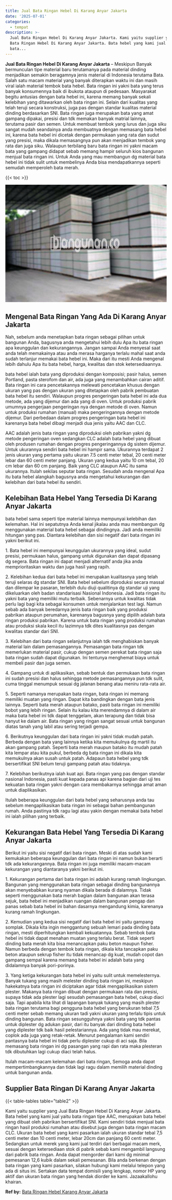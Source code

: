 ```yaml
---
title: Jual Bata Ringan Hebel Di Karang Anyar Jakarta
date: '2025-07-01'
categories:
  - tempat
description: >-
  Jual Bata Ringan Hebel Di Karang Anyar Jakarta. Kami yaitu supplier yang Jual
  Bata Ringan Hebel Di Karang Anyar Jakarta. Bata hebel yang kami jual yaitu
  bata...
---
```


**Jual Bata Ringan Hebel Di Karang Anyar Jakarta** – Meskipun Banyak bermunculan tipe material baru terutamanya pada material dinding menjadikan semakin beragamnya jenis material di Indonesia terutama Bata. Salah satu macam material yang banyak diterapkan waktu ini dan masih viral ialah material tembok bata hebel. Bata ringan ini yakni bata yang terus banyak konsumennya baik di ibukota ataupun di pedesaan. Masyarakat begitu antusias dengan bata hebel ini, karena memang banyak sekali kelebihan yang ditawarkan oleh bata ringan ini. Selain dari kualitas yang telah teruji secara konstruksi, juga pas dengan standar kualitas material dinding berdasarkan SNI. Bata ringan juga merupakan bata yang amat gampang dipakai, presisi dan tdk memakan banyak matrial lainnya, terutama pasir dan semen. Untuk membuat tembok yang lurus dan juga siku sangat mudah seandainya anda membuatnya dengan memasang bata hebel ini, karena bata hebel ini dicetak dengan permukaan yang rata dan sudut yang presisi, maka dikala memasangnya pun akan menjadikan tembok yang rata dan juga siku. Walaupun terbilang baru bata ringan ini yakni macam bata yang gampang didapat sebab memang hampir seluruh kios bangunan menjual bata ringan ini. Untuk Anda yang mau membangun dg material bata hebel ini tidak sulit untuk membelinya Anda bisa mendapatkannya seperti semudah memperoleh bata merah.

{{< toc >}}

![Jual Bata Ringan Hebel Di Karang Anyar Jakarta](/images/jual-hebel-murah-24.png)

## Mengenal Bata Ringan Yang Ada Di Karang Anyar Jakarta

Nah, sebelum anda menetapkan bata ringan sebagai pilihan untuk bangunan Anda, bagusnya anda mengetahui lebih dulu Apa itu bata ringan apa keunggulan dan kekurangannya. Jangan sampai Anda menyesal saat anda telah memakainya atau anda merasa harganya terlalu mahal saat anda sudah terlanjur memakai bata hebel ini. Maka dari itu mesti Anda mengenal lebih dahulu Apa itu bata hebel, harga, kwalitas dan stok ketersediaannya.

bata hebel ialah bata yang diproduksi dengan komposisi; pasir halus, semen Portland, pasta sterofom dan air, ada juga yang menambahkan cairan aditif. Bata ringan ini cara pencetakannya melewati pencetakan khusus dengan ukuran yang pas dengan ukuran yang ditetapkan oleh pabrik pembuatan bata hebel itu sendiri. Walaupun progres pengeringan bata hebel ini ada dua metode, ada yang dijemur dan ada yang di oven. Untuk produksi pabrik umumnya pengerjaan pengeringan nya dengan metode di oven. Namun untuk produksi rumahan (manual) maka pengeringannya dengan metode dijemur. Dari perbedaan dalam progres pengeringan bata hebel ini karenanya bata hebel dibagi menjadi dua jenis yaitu AAC dan CLC.

AAC adalah jenis bata ringan yang diproduksi oleh pabrikan yakni dg metode pengeringan oven sedangkan CLC adalah bata hebel yang dibuat oleh produsen rumahan dengan progres pengeringannya dg sistem dijemur. Untuk ukurannya sendiri bata hebel ini hampir sama. Ukurannya terdapat 2 jenis ukuran yang pertama yaitu ukuran 7.5 centi meter tebal, 20 centi meter lebar dan 60 centi meter panjang. Ukuran yang kedua yaitu 10 cm tebal, 20 cm lebar dan 60 cm panjang. Baik yang CLC ataupun AAC itu sama ukurannya. Itulah sekilas seputar bata ringan. Sesudah anda mengenal Apa itu bata hebel alangkah bagusnya anda mengetahui kekurangan dan kelebihan dari bata hebel itu sendiri.

## Kelebihan Bata Hebel Yang Tersedia Di Karang Anyar Jakarta

bata hebel sama seperti tipe material lainnya mempunyai kelebihan dan kelemahan. Hal ini sepatutnya Anda kenal jikalau anda mau membangun dg menggunakan material bata hebel sebagai dindingnya. Jadi anda memiliki hitungan yang pas. Diantara kelebihan dan sisi negatif dari bata ringan ini yakni berikut ini.

1\. Bata hebel ini mempunyai keunggulan ukurannya yang ideal, sudut presisi, permukaan halus, gampang untuk digunakan dan dapat dipasang dg segera. Bata ringan ini dapat menjadi alternatif anda jika anda memprioritaskan waktu dan juga hasil yang rapih.

2\. Kelebihan kedua dari bata hebel ini merupakan kualitasnya yang telah teruji selaras dg standar SNI. Bata hebel sebelum diproduksi secara massal dan dilempar ke pasaran, terlebih dulu diuji qualitinya dg standar uji yang dikeluarkan oleh badan standarisasi Nasional Indonesia. Jadi bata ringan itu yakni bata yang memiliki mutu terbaik. Sebenarnya untuk kwalitas tidak perlu lagi bagi kita sebagai konsumen untuk menjalankan test lagi. Namun sebab ada banyak beredarnya jenis bata ringan baik yang produksi pabrikan ataupun perumahan, karenanya bagusnya yang dipilih adalah bata ringan produksi pabrikan. Karena untuk bata ringan yang produksi rumahan atau produksi skala kecil itu lazimnya tdk dites kualitasnya pas dengan kwalitas standar dari SNI.

3\. Kelebihan dari bata ringan selanjutnya ialah tdk menghabiskan banyak material lain dalam pemasangannya. Pemasangan bata ringan tdk memerlukan material pasir, cukup dengan semen perekat bata ringan saja bata ringan sudah dapat digunakan. Ini tentunya menghemat biaya untuk membeli pasir dan juga semen.

4\. Gampang untuk di aplikasikan, sebab bentuk dan permukaan bata ringan ini sudah presisi dan halus sehingga metode pemasangannya pun tdk sulit, cuma tinggal menumpuk sesuai dg jalanan benang atau meniru rata-rata air.

5\. Seperti namanya merupakan bata ringan, bata ringan ini memang memiliki muatan yang ringan. Dapat kita bandingkan dengan bata jenis lainnya. Seperti bata merah ataupun batako, pasti bata ringan ini memiliki bobot yang lebih ringan. Selain itu kalau kita merendamnya di dalam air maka bata hebel ini tdk dapat tenggelam, akan terapung dan tidak bisa hanyut ke dalam air. Bata ringan yang ringan sangat sesuai untuk bangunan diatas tanah yang labil atau sering terjadi gempa.

6\. Berikutnya keunggulan dari bata ringan ini yakni tidak mudah patah. Berbeda dengan bata yang lainnya ketika kita memukulnya dg martil itu akan gampang patah. Seperti bata merah maupun batako itu mudah patah kita lempar atau kita pukul, berbeda dg bata ringan ini dikala kita memukulnya akan susah untuk patah. Adapaun bata hebel yang tdk bersertifikat SNI belum teruji gampang patah atau tidaknya.

7\. Kelebihan berikutnya ialah kuat api. Bata ringan yang pas dengan standar nasional Indonesia, pasti kuat kepada panas api karena bagian dari uji tes kekuatan bata ringan yakni dengan cara membakarnya sehingga amat aman untuk diaplikasikan.

Itulah beberapa keunggulan dari bata hebel yang seharusnya anda tau sebelum mengaplikasikan bata ringan ini sebagai bahan pembangunan rumah. Anda pastinya tdk ragu lagi atau yakin dengan memakai bata hebel ini ialah pilihan yang terbaik.

## Kekurangan Bata Hebel Yang Tersedia Di Karang Anyar Jakarta

Berikut ini yaitu sisi negatif dari bata ringan. Meski di atas sudah kami kemukakan beberapa keunggulan dari bata ringan ini namun bukan berarti tdk ada kekurangannya. Bata ringan ini juga memiliki macam-macam kekurangan yang diantaranya yakni berikut ini.

1\. Kekurangan pertama dari bata ringan ini adalah kurang ramah lingkungan. Bangunan yang menggunakan bata ringan sebagai dinding bangunannya akan menyebabkan kurang nyaman dikala berada di dalamnya. Tidak seperti menggunakan bata merah bagian dalam bangunan akan terasa sejuk, bata hebel ini menjadikan ruangan dalam bangunan pengap dan panas sebab bata hebel ini bahan dasarnya mengandung kimia, karenanya kurang ramah lingkungan.

2\. Kemudian yang kedua sisi negatif dari bata hebel ini yaitu gampang somplak. Dikala kita ingin menggantung sebuah lemari pada dinding bata ringan, mesti diperhitungkan kembali kekuatannya. Sebab tembok bata hebel ini tidak dapat menahan muatan yang terlalu berat. Tidak seperti dinding bata merah kita bisa menancapkan paku beton maupun fisher. Namun berbeda dengan tembok bata ringan, dikala kita tancapkan paku beton ataupun sekrup fisher itu tidak menancap dg kuat, mudah copot dan gampang sempal karena memang bata hebel ini adalah bata yang didalamnya banyak pori-porinya.

3\. Yang ketiga kekurangan bata hebel ini yaitu sulit untuk memelesternya. Banyak tukang yang masih melester dinding bata ringan ini, meskipun hakekatnya bata ringan ini diciptakan agar tidak mengaplikasikan sistem plester. Makanya bata ringan dibuat dengan permukaan rata dan presisi, supaya tidak ada plester lagi sesudah pemasangan bata hebel, cukup diaci saja. Tapi apabila kita lihat di lapangan banyak tukang yang masih plester bata ringan terutama bagi pengguna bata hebel yang berukuran tebal 7,5 centi meter sebab memang ukuran tadi yakni ukuran yang terlalu tipis untuk dinding bangunan. Bata ringan sesungguhnya yakni bata yang tdk pantas untuk diplester dg adukan pasir, dari itu banyak dari dinding bata hebel yang diplester tdk baik hasil pelestariannya. Ada yang tidak mau merekat, coplok ada juga yang retak-retak. Menurut pengalaman kami sendiri pantasnya bata hebel ini tidak perlu diplester cukup di aci saja. Bila memasang bata ringan ini dg pasangan yang rapi dan rata maka plesteran tdk dibutuhkan lagi cukup diaci telah halus.

Itulah macam-macam kelemahan dari bata ringan, Semoga anda dapat mempertimbangkannya dan tidak lagi ragu dalam memilih material dinding untuk bangunan anda.

## Supplier Bata Ringan Di Karang Anyar Jakarta

{{< table-tables table="table2" >}}

Kami yaitu supplier yang Jual Bata Ringan Hebel Di Karang Anyar Jakarta. Bata hebel yang kami jual yaitu bata ringan tipe AAC, merupakan bata hebel yang dibuat oleh pabrikan bersertifikat SNI. Kami sendiri tidak menjual bata ringan hasil produksi rumahan atau disebut juga dengan bata ringan macam CLC. Ukuran bata hebel yang kami pasarkan ialah ukuran standar tebal 7,5 centi meter dan 10 centi meter, lebar 20cm dan panjang 60 centi meter. Sedangkan untuk merek yang kami jual terdiri dari berbagai macam merk, sesuai dengan ketersediaan stok di pabrik sebab kami mengambil langsung dari pabrik bata ringan. Anda dapat mengorder dari kami dg minimal pemesanan 12,6 kubik dalam sekali pemesanan. Bila anda berkenan dengan bata ringan yang kami pasarkan, silakan hubungi kami melalui telepon yang ada di situs ini. Sertakan data tempat domisili yang lengkap, nomor HP yang aktif dan ukuran bata ringan yang hendak diorder ke kami. Jazaakallohu khairan.

**Ref by:** [Bata Ringan Hebel Karang Anyar Jakarta](https://id.wikipedia.org/wiki/Bata)
